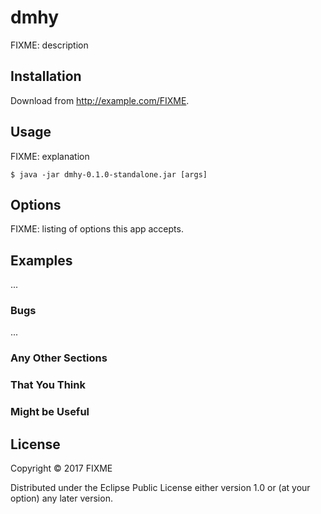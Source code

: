 # dmhy

FIXME: description

## Installation

Download from http://example.com/FIXME.

## Usage

FIXME: explanation

    $ java -jar dmhy-0.1.0-standalone.jar [args]

## Options

FIXME: listing of options this app accepts.

## Examples

...

### Bugs

...

### Any Other Sections
### That You Think
### Might be Useful

## License

Copyright © 2017 FIXME

Distributed under the Eclipse Public License either version 1.0 or (at
your option) any later version.

